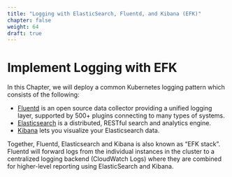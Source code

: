 ```yaml
---
title: "Logging with ElasticSearch, Fluentd, and Kibana (EFK)"
chapter: false
weight: 64
draft: true
---
```


# Implement Logging with EFK

In this Chapter, we will deploy a common Kubernetes logging pattern which consists of the following:

* [Fluentd](https://www.fluentd.org/) is an open source data collector providing a unified logging layer, supported by 500+ plugins connecting to many types of systems.
* [Elasticsearch](https://www.elastic.co/products/elasticsearch) is a distributed, RESTful search and analytics engine.
* [Kibana](https://www.elastic.co/products/kibana) lets you visualize your Elasticsearch data.

Together, Fluentd, Elasticsearch and Kibana is also known as “EFK stack”. Fluentd will forward logs from the individual instances in the cluster to a centralized logging backend (CloudWatch Logs) where they are combined for higher-level reporting using ElasticSearch and Kibana.
